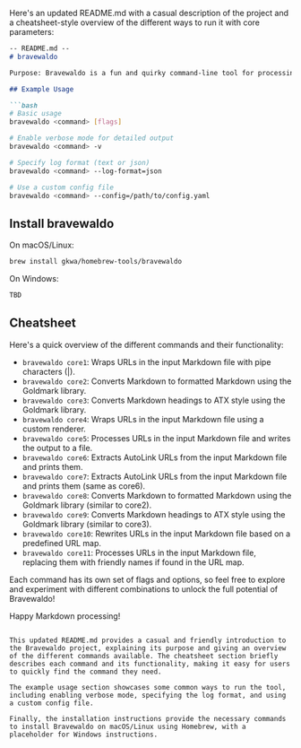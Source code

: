 Here's an updated README.md with a casual description of the project and a cheatsheet-style overview of the different ways to run it with core parameters:

```markdown
-- README.md --
# bravewaldo

Purpose: Bravewaldo is a fun and quirky command-line tool for processing and transforming Markdown files. It's like having a little digital helper that can spruce up your Markdown content with a few simple commands. Whether you want to wrap URLs, rewrite links, or do some other Markdown magic, Bravewaldo has got your back!

## Example Usage

```bash
# Basic usage
bravewaldo <command> [flags]

# Enable verbose mode for detailed output
bravewaldo <command> -v

# Specify log format (text or json)
bravewaldo <command> --log-format=json

# Use a custom config file
bravewaldo <command> --config=/path/to/config.yaml
```

## Install bravewaldo

On macOS/Linux:
```bash
brew install gkwa/homebrew-tools/bravewaldo
```

On Windows:
```powershell
TBD
```

## Cheatsheet

Here's a quick overview of the different commands and their functionality:

- `bravewaldo core1`: Wraps URLs in the input Markdown file with pipe characters (|).
- `bravewaldo core2`: Converts Markdown to formatted Markdown using the Goldmark library.
- `bravewaldo core3`: Converts Markdown headings to ATX style using the Goldmark library.
- `bravewaldo core4`: Wraps URLs in the input Markdown file using a custom renderer.
- `bravewaldo core5`: Processes URLs in the input Markdown file and writes the output to a file.
- `bravewaldo core6`: Extracts AutoLink URLs from the input Markdown file and prints them.
- `bravewaldo core7`: Extracts AutoLink URLs from the input Markdown file and prints them (same as core6).
- `bravewaldo core8`: Converts Markdown to formatted Markdown using the Goldmark library (similar to core2).
- `bravewaldo core9`: Converts Markdown headings to ATX style using the Goldmark library (similar to core3).
- `bravewaldo core10`: Rewrites URLs in the input Markdown file based on a predefined URL map.
- `bravewaldo core11`: Processes URLs in the input Markdown file, replacing them with friendly names if found in the URL map.

Each command has its own set of flags and options, so feel free to explore and experiment with different combinations to unlock the full potential of Bravewaldo!

Happy Markdown processing!
```

This updated README.md provides a casual and friendly introduction to the Bravewaldo project, explaining its purpose and giving an overview of the different commands available. The cheatsheet section briefly describes each command and its functionality, making it easy for users to quickly find the command they need.

The example usage section showcases some common ways to run the tool, including enabling verbose mode, specifying the log format, and using a custom config file.

Finally, the installation instructions provide the necessary commands to install Bravewaldo on macOS/Linux using Homebrew, with a placeholder for Windows instructions.